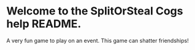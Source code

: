 # Welcome to the SplitOrSteal Cogs help README.

A very fun game to play on an event. This game can shatter friendships!

